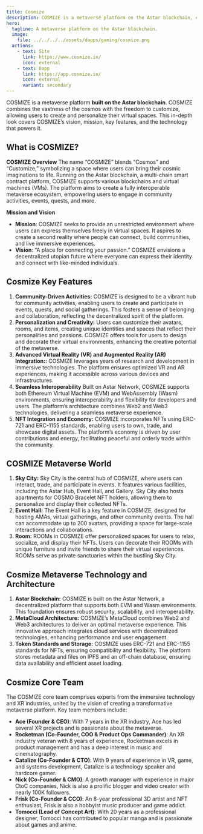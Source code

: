 ```yaml
---
title: Cosmize
description: COSMIZE is a metaverse platform on the Astar blockchain, enabling users to create, customize, and interact in a decentralized virtual world.
hero:
  tagline: A metaverse platform on the Astar blockchain.
  image: 
    file: ../../../../assets/dapps/gaming/cosmize.png
  actions:
    - text: Site
      link: https://www.cosmize.io/
      icon: external
    - text: Dapp
      link: https://app.cosmize.io/
      icon: external
      variant: secondary
---
```


COSMIZE is a metaverse platform **built on the Astar blockchain**. COSMIZE combines the vastness of the cosmos with the freedom to customize, allowing users to create and personalize their virtual spaces. This in-depth look covers COSMIZE’s vision, mission, key features, and the technology that powers it.

## What is COSMIZE?
**COSMIZE Overview** The name “COSMIZE” blends “Cosmos” and “Customize,” symbolizing a space where users can bring their cosmic imaginations to life. Running on the Astar blockchain, a multi-chain smart contract platform, COSMIZE supports various blockchains and virtual machines (VMs). The platform aims to create a fully interoperable metaverse ecosystem, empowering users to engage in community activities, events, quests, and more.

**Mission and Vision**
- **Mission**: COSMIZE seeks to provide an unrestricted environment where users can express themselves freely in virtual spaces. It aspires to create a second reality where people can connect, build communities, and live immersive experiences.
- **Vision**: “A place for connecting your passion.” COSMIZE envisions a decentralized utopian future where everyone can express their identity and connect with like-minded individuals.

## Cosmize Key Features
1. **Community-Driven Activities:** COSMIZE is designed to be a vibrant hub for community activities, enabling users to create and participate in events, quests, and social gatherings. This fosters a sense of belonging and collaboration, reflecting the decentralized spirit of the platform.
2. **Personalization and Creativity:** Users can customize their avatars, rooms, and items, creating unique identities and spaces that reflect their personalities and passions. COSMIZE offers tools for users to design and decorate their virtual environments, enhancing the creative potential of the metaverse.
3. **Advanced Virtual Reality (VR) and Augmented Reality (AR) Integration::** COSMIZE leverages years of research and development in immersive technologies. The platform ensures optimized VR and AR experiences, making it accessible across various devices and infrastructures.
4. **Seamless Interoperability** Built on Astar Network, COSMIZE supports both Ethereum Virtual Machine (EVM) and WebAssembly (Wasm) environments, ensuring interoperability and flexibility for developers and users. The platform’s architecture combines Web2 and Web3 technologies, delivering a seamless metaverse experience.
5. **NFT Integration and Economy:** COSMIZE incorporates NFTs using ERC-721 and ERC-1155 standards, enabling users to own, trade, and showcase digital assets. The platform’s economy is driven by user contributions and energy, facilitating peaceful and orderly trade within the community.

## COSMIZE Metaverse World
1. **Sky City:** Sky City is the central hub of COSMIZE, where users can interact, trade, and participate in events. It features various facilities, including the Astar Hub, Event Hall, and Gallery. Sky City also hosts apartments for COSMO Bracelet NFT holders, allowing them to personalize and display their collected NFTs.
2. **Event Hall:** The Event Hall is a key feature in COSMIZE, designed for hosting AMAs, virtual gatherings, and other community events. The hall can accommodate up to 200 avatars, providing a space for large-scale interactions and collaborations.
3. **Room:** ROOMs in COSMIZE offer personalized spaces for users to relax, socialize, and display their NFTs. Users can decorate their ROOMs with unique furniture and invite friends to share their virtual experiences. ROOMs serve as private sanctuaries within the bustling Sky City.

## Cosmize Metaverse Technology and Architecture
1. **Astar Blockchain:** COSMIZE is built on the Astar Network, a decentralized platform that supports both EVM and Wasm environments. This foundation ensures robust security, scalability, and interoperability.
2. **MetaCloud Architecture:** COSMIZE’s MetaCloud combines Web2 and Web3 architectures to deliver an optimal metaverse experience. This innovative approach integrates cloud services with decentralized technologies, enhancing performance and user engagement.
3. **Token Standards and Storage:** COSMIZE uses ERC-721 and ERC-1155 standards for NFTs, ensuring compatibility and flexibility. The platform stores metadata and files on IPFS and an off-chain database, ensuring data availability and efficient asset loading.

## Cosmize Core Team
The COSMIZE core team comprises experts from the immersive technology and XR industries, united by the vision of creating a transformative metaverse platform. Key team members include:
- **Ace (Founder &amp; CEO)**: With 7 years in the XR industry, Ace has led several XR projects and is passionate about the metaverse.
- **Rocketman (Co-Founder, COO &amp; Product Ops Commander)**: An XR industry veteran with 8 years of experience, Rocketman excels in product management and has a deep interest in music and cinematography.
- **Catalize (Co-Founder &amp; CTO)**: With 9 years of experience in VR, game, and systems development, Catalize is a technology speaker and hardcore gamer.
- **Nick (Co-Founder &amp; CMO)**: A growth manager with experience in major CtoC companies, Nick is also a prolific blogger and video creator with nearly 100K followers.
- **Frisk (Co-Founder &amp; CCO)**: An 8-year professional 3D artist and NFT enthusiast, Frisk is also a hobbyist music producer and game addict.
- **Tomocci (Lead of Concept Art)**: With 20 years as a professional designer, Tomocci has contributed to popular manga and is passionate about games and anime.